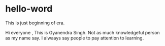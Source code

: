 # hello-word
This is just beginning of era.

Hi everyone , This is Gyanendra Singh. Not as much knowledgeful person as my name say. I alwaays say people to pay attention to learning.  

